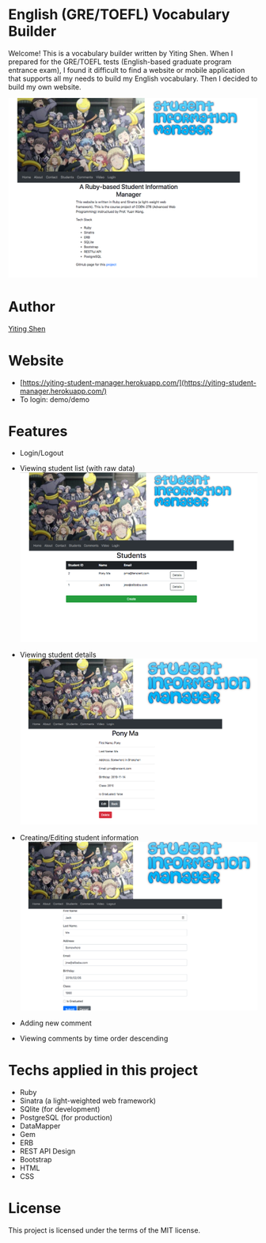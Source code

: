 English (GRE/TOEFL) Vocabulary Builder
================================
Welcome! This is a vocabulary builder written by Yiting Shen. 
When I prepared for the GRE/TOEFL tests (English-based graduate program entrance exam), I found it difficult to find a website or mobile application that supports all my needs to build my English vocabulary. Then I decided to build my own website.

![](https://raw.githubusercontent.com/shenyiting2018/ruby-student-information-system/master/about-demo.png)

Author
========
[Yiting Shen](https://www.linkedin.com/in/shenyiting/) 

Website
========
* [https://yiting-student-manager.herokuapp.com/](https://yiting-student-manager.herokuapp.com/)
* To login: demo/demo

Features
=======

* Login/Logout

* Viewing student list (with raw data)
![](https://raw.githubusercontent.com/shenyiting2018/ruby-student-information-system/master/students-demo.png)
* Viewing student details
![](https://raw.githubusercontent.com/shenyiting2018/ruby-student-information-system/master/student-details-demo.png)
* Creating/Editing student information
![](https://raw.githubusercontent.com/shenyiting2018/ruby-student-information-system/master/student-edit-demo.png)
* Adding new comment
* Viewing comments by time order descending

Techs applied in this project
=======

* Ruby
* Sinatra (a light-weighted web framework)
* SQlite (for development)
* PostgreSQL (for production)
* DataMapper
* Gem
* ERB
* REST API Design
* Bootstrap
* HTML
* CSS


License
=======

This project is licensed under the terms of the MIT license.
